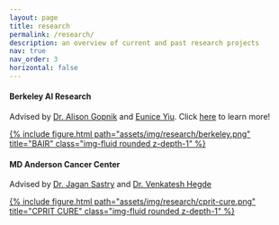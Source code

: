 ```yaml
---
layout: page
title: research
permalink: /research/
description: an overview of current and past research projects
nav: true
nav_order: 3
horizontal: false
---
```


#### **Berkeley AI Research**

Advised by [Dr. Alison Gopnik](http://www.gopniklab.berkeley.edu/alison) and [Eunice Yiu](https://www.linkedin.com/in/euniceyiu). Click [here](/research/bair/) to learn more!

<div class="row">
    <a href="/assets/pdf/berkeley.pdf">
        <div class="col-sm mt-3 mt-md-0">
            {% include figure.html path="assets/img/research/berkeley.png" title="BAIR" class="img-fluid rounded z-depth-1" %}
        </div>
    </a>
</div>


#### **MD Anderson Cancer Center**

Advised by [Dr. Jagan Sastry](https://faculty.mdanderson.org/profiles/jagannadha_sastry.html) and [Dr. Venkatesh Hegde](https://www.researchgate.net/profile/Venkatesh-Hegde)

<div class="row">
    <a href="/assets/pdf/cprit-cure.pdf">
        <div class="col-sm mt-3 mt-md-0">
            {% include figure.html path="assets/img/research/cprit-cure.png" title="CPRIT CURE" class="img-fluid rounded z-depth-1" %}
        </div>
    </a>
</div>
